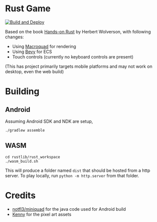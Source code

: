 # Rust Game

[![Build and Deploy](https://github.com/Spector-Studios/rust_game/actions/workflows/build.yml/badge.svg)](https://github.com/Spector-Studios/rust_game/actions/workflows/build.yml)

Based on the book [Hands-on Rust](https://hands-on-rust.com/2021/07/08/) by Herbert Wolverson, with following changes:
- Using [Macroquad](https://github.com/not-fl3/macroquad) for rendering
- Using [Bevy](https://github.com/bevyengine/bevy) for ECS
- Touch controls (currently no keyboard controls are present)

(This has project primarily targets mobile platforms and may not work on desktop, even the web build)

# Building
## Android
Assuming Android SDK and NDK are setup,
```sh
./gradlew assemble
```
## WASM
```
cd rustlib/rust_workspace
./wasm_build.sh
```
This will produce a folder named `dist` that should be hosted from a http server. To play locally, run `python -m http.server` from that folder.
# Credits
 - [notfl3/miniquad](https://github.com/not-fl3/miniquad) for the java code used for Android build
 - [Kenny](https://kenney.nl) for the pixel art assets
